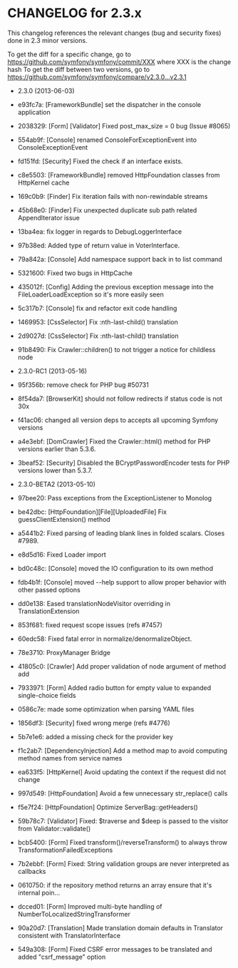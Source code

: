 CHANGELOG for 2.3.x
===================

This changelog references the relevant changes (bug and security fixes) done
in 2.3 minor versions.

To get the diff for a specific change, go to https://github.com/symfony/symfony/commit/XXX where XXX is the change hash
To get the diff between two versions, go to https://github.com/symfony/symfony/compare/v2.3.0...v2.3.1

* 2.3.0 (2013-06-03)

 * e93fc7a: [FrameworkBundle] set the dispatcher in the console application
 * 2038329: [Form] [Validator] Fixed post_max_size = 0 bug (Issue #8065)
 * 554ab9f: [Console] renamed ConsoleForExceptionEvent into ConsoleExceptionEvent
 * fd151fd: [Security] Fixed the check if an interface exists.
 * c8e5503: [FrameworkBundle] removed HttpFoundation classes from HttpKernel cache
 * 169c0b9: [Finder] Fix iteration fails with non-rewindable streams
 * 45b68e0: [Finder] Fix unexpected duplicate sub path related AppendIterator issue
 * 13ba4ea: fix logger in regards to DebugLoggerInterface
 * 97b38ed: Added type of return value in VoterInterface.
 * 79a842a: [Console] Add namespace support back in to list command
 * 5321600: Fixed two bugs in HttpCache
 * 435012f: [Config] Adding the previous exception message into the FileLoaderLoadException so it's more easily seen
 * 5c317b7: [Console] fix and refactor exit code handling
 * 1469953: [CssSelector] Fix :nth-last-child() translation
 * 2d9027d: [CssSelector] Fix :nth-last-child() translation
 * 91b8490: Fix Crawler::children() to not trigger a notice for childless node

* 2.3.0-RC1 (2013-05-16)

 * 95f356b: remove check for PHP bug #50731
 * 8f54da7: [BrowserKit] should not follow redirects if status code is not 30x
 * f41ac06: changed all version deps to accepts all upcoming Symfony versions
 * a4e3ebf: [DomCrawler] Fixed the Crawler::html() method for PHP versions earlier than 5.3.6.
 * 3beaf52: [Security] Disabled the BCryptPasswordEncoder tests for PHP versions lower than 5.3.7.

* 2.3.0-BETA2 (2013-05-10)

 * 97bee20: Pass exceptions from the ExceptionListener to Monolog
 * be42dbc: [HttpFoundation][File][UploadedFile] Fix guessClientExtension() method
 * a5441b2: Fixed parsing of leading blank lines in folded scalars. Closes #7989.
 * e8d5d16: Fixed Loader import
 * bd0c48c: [Console] moved the IO configuration to its own method
 * fdb4b1f: [Console] moved --help support to allow proper behavior with other passed options
 * dd0e138: Eased translationNodeVisitor overriding in TranslationExtension
 * 853f681: fixed request scope issues (refs #7457)
 * 60edc58: Fixed fatal error in normalize/denormalizeObject.
 * 78e3710: ProxyManager Bridge
 * 41805c0: [Crawler] Add proper validation of node argument of method add
 * 7933971: [Form] Added radio button for empty value to expanded single-choice fields
 * 0586c7e: made some optimization when parsing YAML files
 * 1856df3: [Security] fixed wrong merge (refs #4776)
 * 5b7e1e6: added a missing check for the provider key
 * f1c2ab7: [DependencyInjection] Add a method map to avoid computing method names from service names
 * ea633f5: [HttpKernel] Avoid updating the context if the request did not change
 * 997d549: [HttpFoundation] Avoid a few unnecessary str_replace() calls
 * f5e7f24: [HttpFoundation] Optimize ServerBag::getHeaders()
 * 59b78c7: [Validator] Fixed: $traverse and $deep is passed to the visitor from Validator::validate()
 * bcb5400: [Form] Fixed transform()/reverseTransform() to always throw TransformationFailedExceptions
 * 7b2ebbf: [Form] Fixed: String validation groups are never interpreted as callbacks
 * 0610750: if the repository method returns an array ensure that it's internal poin...
 * dcced01: [Form] Improved multi-byte handling of NumberToLocalizedStringTransformer
 * 90a20d7: [Translation] Made translation domain defaults in Translator consistent with TranslatorInterface
 * 549a308: [Form] Fixed CSRF error messages to be translated and added "csrf_message" option

